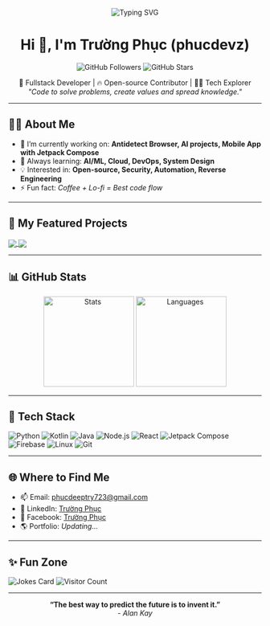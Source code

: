 <!-- Banner Section -->
<p align="center">
  <img src="https://readme-typing-svg.demolab.com/?lines=Welcome+to+phucdevz's+GitHub!;Coding+with+passion+%F0%9F%94%A5;Let%E2%80%99s+build+something+amazing!" alt="Typing SVG" />
</p>

<h1 align="center">Hi 👋, I'm Trường Phục (phucdevz)</h1>
<p align="center">
  <img src="https://img.shields.io/github/followers/phucdevz?label=Follow&style=social" alt="GitHub Followers"/>
  <img src="https://img.shields.io/github/stars/phucdevz?style=social" alt="GitHub Stars"/>
</p>

<p align="center">
  🚀 Fullstack Developer | 🔥 Open-source Contributor | 👨‍💻 Tech Explorer <br/>
  <em>"Code to solve problems, create values and spread knowledge."</em>
</p>

---

## 🧑‍💻 About Me

- 🔭 I’m currently working on: **Antidetect Browser, AI projects, Mobile App with Jetpack Compose**
- 🌱 Always learning: **AI/ML, Cloud, DevOps, System Design**
- 💡 Interested in: **Open-source, Security, Automation, Reverse Engineering**
- ⚡ Fun fact: *Coffee + Lo-fi = Best code flow*

---

## 📌 My Featured Projects

<a href="https://github.com/phucdevz/Vactrack_Project_V1">
  <img align="center" src="https://github-readme-stats.vercel.app/api/pin/?username=phucdevz&repo=Vactrack_Project_V1" />
</a>
<a href="https://github.com/phucdevz/Vactrack_Project_V2_APP">
  <img align="center" src="https://github-readme-stats.vercel.app/api/pin/?username=phucdevz&repo=Vactrack_Project_V2_APP" />
</a>
<!-- Add more pinned projects here as you like -->

---

## 📊 GitHub Stats

<p align="center">
  <img src="https://github-readme-stats.vercel.app/api?username=phucdevz&show_icons=true&theme=radical" height="180" alt="Stats" />
  <img src="https://github-readme-stats.vercel.app/api/top-langs/?username=phucdevz&layout=compact&theme=radical" height="180" alt="Languages" />
</p>

---

## 🚀 Tech Stack

![Python](https://img.shields.io/badge/-Python-333?style=flat&logo=python)
![Kotlin](https://img.shields.io/badge/-Kotlin-333?style=flat&logo=kotlin)
![Java](https://img.shields.io/badge/-Java-333?style=flat&logo=java)
![Node.js](https://img.shields.io/badge/-Node.js-333?style=flat&logo=node.js)
![React](https://img.shields.io/badge/-React-333?style=flat&logo=react)
![Jetpack Compose](https://img.shields.io/badge/-Jetpack%20Compose-333?style=flat&logo=android)
![Firebase](https://img.shields.io/badge/-Firebase-333?style=flat&logo=firebase)
![Linux](https://img.shields.io/badge/-Linux-333?style=flat&logo=linux)
![Git](https://img.shields.io/badge/-Git-333?style=flat&logo=git)
<!-- Add or remove your tech stack badges here -->

---

## 🌐 Where to Find Me

- 📫 Email: [phucdeeptry723@gmail.com](mailto:phucdeeptry723@gmail.com)
- 💼 LinkedIn: [Trường Phục](https://www.linkedin.com/in/) <!-- Thay bằng link LinkedIn thật của bạn nếu có -->
- 📱 Facebook: [Trường Phục](https://www.facebook.com/) <!-- Tùy chọn -->
- 🌎 Portfolio: _Updating..._

---

## ✨ Fun Zone

![Jokes Card](https://readme-jokes.vercel.app/api?hideBorder&bgColor=%230D1117&textColor=%23fff)
![Visitor Count](https://komarev.com/ghpvc/?username=phucdevz&color=blue)

---

<p align="center">
  <b>“The best way to predict the future is to invent it.”</b> <br>
  <em>- Alan Kay</em>
</p>
